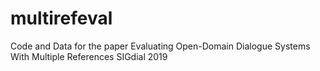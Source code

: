 # multirefeval
Code and Data for the paper Evaluating Open-Domain Dialogue Systems With Multiple References SIGdial 2019
